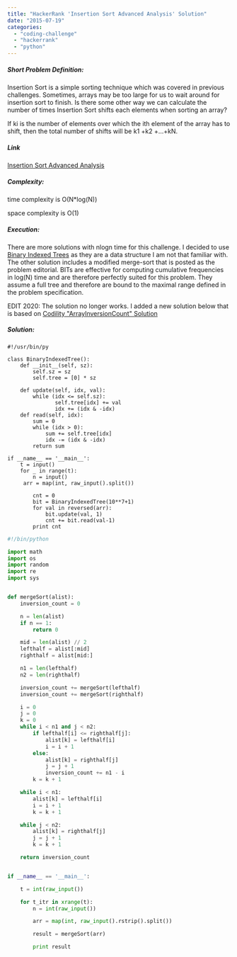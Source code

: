 ```yaml
---
title: "HackerRank 'Insertion Sort Advanced Analysis' Solution"
date: "2015-07-19"
categories: 
  - "coding-challenge"
  - "hackerrank"
  - "python"
---
```


##### Short Problem Definition:

Insertion Sort is a simple sorting technique which was covered in previous challenges. Sometimes, arrays may be too large for us to wait around for insertion sort to finish. Is there some other way we can calculate the number of times Insertion Sort shifts each elements when sorting an array?

If ki is the number of elements over which the ith element of the array has to shift, then the total number of shifts will be k1 +k2 +...+kN.

##### Link

[Insertion Sort Advanced Analysis](https://www.hackerrank.com/challenges/insertion-sort)

##### Complexity:

time complexity is O(N\*log(N))

space complexity is O(1)

##### Execution:

There are more solutions with nlogn time for this challenge. I decided to use [Binary Indexed Trees](https://www.topcoder.com/community/data-science/data-science-tutorials/binary-indexed-trees/) as they are a data structure I am not that familiar with. The other solution includes a modified merge-sort that is posted as the problem editorial. BITs are effective for computing cumulative frequencies in log(N) time and are therefore perfectly suited for this problem. They assume a full tree and therefore are bound to the maximal range defined in the problem specification.

EDIT 2020: The solution no longer works. I added a new solution below that is based on [Codility "ArrayInversionCount" Solution](https://www.martinkysel.com/codility-arrayinversioncount-solution/)

##### Solution:

```
#!/usr/bin/py

class BinaryIndexedTree():
    def __init__(self, sz):
        self.sz = sz
        self.tree = [0] * sz

    def update(self, idx, val):
        while (idx <= self.sz):
               self.tree[idx] += val
               idx += (idx & -idx)
    def read(self, idx):
        sum = 0
        while (idx > 0):
            sum += self.tree[idx]
            idx -= (idx & -idx)
        return sum

if __name__ == '__main__':
    t = input()
    for _ in range(t):
        n = input()
     arr = map(int, raw_input().split())

        cnt = 0
        bit = BinaryIndexedTree(10**7+1)
        for val in reversed(arr):
            bit.update(val, 1)
            cnt += bit.read(val-1)
        print cnt
```

```python
#!/bin/python

import math
import os
import random
import re
import sys


def mergeSort(alist):
    inversion_count = 0

    n = len(alist)
    if n == 1:
        return 0

    mid = len(alist) // 2
    lefthalf = alist[:mid]
    righthalf = alist[mid:]

    n1 = len(lefthalf)
    n2 = len(righthalf)

    inversion_count += mergeSort(lefthalf)
    inversion_count += mergeSort(righthalf)

    i = 0
    j = 0
    k = 0
    while i < n1 and j < n2:
        if lefthalf[i] <= righthalf[j]:
            alist[k] = lefthalf[i]
            i = i + 1
        else:
            alist[k] = righthalf[j]
            j = j + 1
            inversion_count += n1 - i
        k = k + 1

    while i < n1:
        alist[k] = lefthalf[i]
        i = i + 1
        k = k + 1

    while j < n2:
        alist[k] = righthalf[j]
        j = j + 1
        k = k + 1

    return inversion_count


if __name__ == '__main__':

    t = int(raw_input())

    for t_itr in xrange(t):
        n = int(raw_input())

        arr = map(int, raw_input().rstrip().split())

        result = mergeSort(arr)

        print result
```
